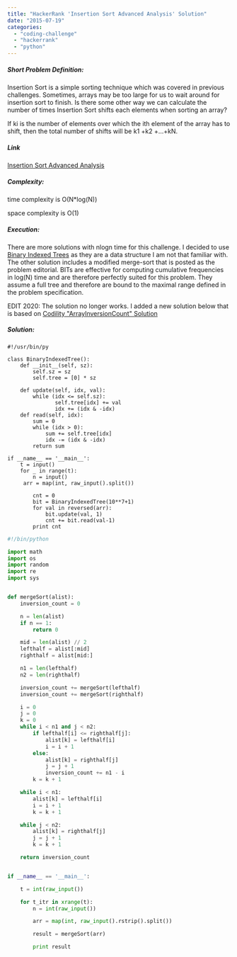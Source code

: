 ```yaml
---
title: "HackerRank 'Insertion Sort Advanced Analysis' Solution"
date: "2015-07-19"
categories: 
  - "coding-challenge"
  - "hackerrank"
  - "python"
---
```


##### Short Problem Definition:

Insertion Sort is a simple sorting technique which was covered in previous challenges. Sometimes, arrays may be too large for us to wait around for insertion sort to finish. Is there some other way we can calculate the number of times Insertion Sort shifts each elements when sorting an array?

If ki is the number of elements over which the ith element of the array has to shift, then the total number of shifts will be k1 +k2 +...+kN.

##### Link

[Insertion Sort Advanced Analysis](https://www.hackerrank.com/challenges/insertion-sort)

##### Complexity:

time complexity is O(N\*log(N))

space complexity is O(1)

##### Execution:

There are more solutions with nlogn time for this challenge. I decided to use [Binary Indexed Trees](https://www.topcoder.com/community/data-science/data-science-tutorials/binary-indexed-trees/) as they are a data structure I am not that familiar with. The other solution includes a modified merge-sort that is posted as the problem editorial. BITs are effective for computing cumulative frequencies in log(N) time and are therefore perfectly suited for this problem. They assume a full tree and therefore are bound to the maximal range defined in the problem specification.

EDIT 2020: The solution no longer works. I added a new solution below that is based on [Codility "ArrayInversionCount" Solution](https://www.martinkysel.com/codility-arrayinversioncount-solution/)

##### Solution:

```
#!/usr/bin/py

class BinaryIndexedTree():
    def __init__(self, sz):
        self.sz = sz
        self.tree = [0] * sz

    def update(self, idx, val):
        while (idx <= self.sz):
               self.tree[idx] += val
               idx += (idx & -idx)
    def read(self, idx):
        sum = 0
        while (idx > 0):
            sum += self.tree[idx]
            idx -= (idx & -idx)
        return sum

if __name__ == '__main__':
    t = input()
    for _ in range(t):
        n = input()
     arr = map(int, raw_input().split())

        cnt = 0
        bit = BinaryIndexedTree(10**7+1)
        for val in reversed(arr):
            bit.update(val, 1)
            cnt += bit.read(val-1)
        print cnt
```

```python
#!/bin/python

import math
import os
import random
import re
import sys


def mergeSort(alist):
    inversion_count = 0

    n = len(alist)
    if n == 1:
        return 0

    mid = len(alist) // 2
    lefthalf = alist[:mid]
    righthalf = alist[mid:]

    n1 = len(lefthalf)
    n2 = len(righthalf)

    inversion_count += mergeSort(lefthalf)
    inversion_count += mergeSort(righthalf)

    i = 0
    j = 0
    k = 0
    while i < n1 and j < n2:
        if lefthalf[i] <= righthalf[j]:
            alist[k] = lefthalf[i]
            i = i + 1
        else:
            alist[k] = righthalf[j]
            j = j + 1
            inversion_count += n1 - i
        k = k + 1

    while i < n1:
        alist[k] = lefthalf[i]
        i = i + 1
        k = k + 1

    while j < n2:
        alist[k] = righthalf[j]
        j = j + 1
        k = k + 1

    return inversion_count


if __name__ == '__main__':

    t = int(raw_input())

    for t_itr in xrange(t):
        n = int(raw_input())

        arr = map(int, raw_input().rstrip().split())

        result = mergeSort(arr)

        print result
```
